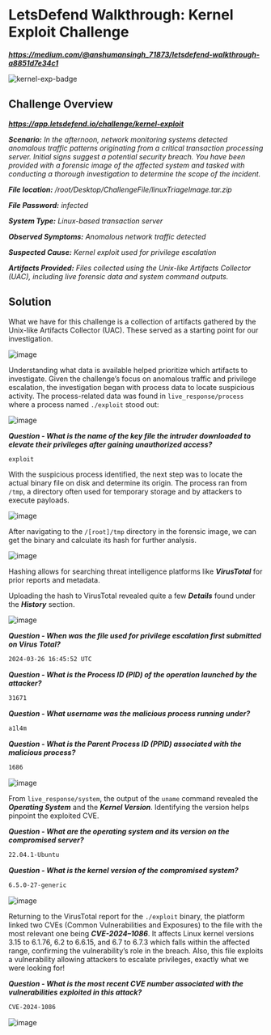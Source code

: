 # LetsDefend Walkthrough: Kernel Exploit Challenge
***https://medium.com/@anshumansingh_71873/letsdefend-walkthrough-a8851d7e34c1***

![kernel-exp-badge](https://github.com/user-attachments/assets/a6f7ad16-d9ca-4822-9ef4-252308fd9ac1)

## Challenge Overview
***https://app.letsdefend.io/challenge/kernel-exploit***

***Scenario:** In the afternoon, network monitoring systems detected anomalous traffic patterns originating from a critical transaction processing server. Initial signs suggest a potential security breach. You have been provided with a forensic image of the affected system and tasked with conducting a thorough investigation to determine the scope of the incident.*

***File location:** /root/Desktop/ChallengeFile/linuxTriageImage.tar.zip*

***File Password:** infected*

***System Type:** Linux-based transaction server*

***Observed Symptoms:** Anomalous network traffic detected*

***Suspected Cause:** Kernel exploit used for privilege escalation*

***Artifacts Provided:** Files collected using the Unix-like Artifacts Collector (UAC), including live forensic data and system command outputs.*

## Solution
What we have for this challenge is a collection of artifacts gathered by the Unix-like Artifacts Collector (UAC). These served as a starting point for our investigation.

![image](https://github.com/user-attachments/assets/4633b226-b313-4906-977b-bc57ee720589)

Understanding what data is available helped prioritize which artifacts to investigate. Given the challenge’s focus on anomalous traffic and privilege escalation, the investigation began with process data to locate suspicious activity. The process-related data was found in `live_response/process` where a process named `./exploit` stood out:

![image](https://github.com/user-attachments/assets/185c590b-6ab5-42dd-980f-a6e030f3063c)

***Question - What is the name of the key file the intruder downloaded to elevate their privileges after gaining unauthorized access?***

```bash
exploit
```
With the suspicious process identified, the next step was to locate the actual binary file on disk and determine its origin. The process ran from `/tmp`, a directory often used for temporary storage and by attackers to execute payloads.

![image](https://github.com/user-attachments/assets/4b868f80-8574-48ee-8156-bd0d33be14d4)

After navigating to the `/[root]/tmp` directory in the forensic image, we can get the binary and calculate its hash for further analysis.

![image](https://github.com/user-attachments/assets/503cb6ed-9f0d-442d-9360-677c9f504eab)

Hashing allows for searching threat intelligence platforms like ***VirusTotal*** for prior reports and metadata.

Uploading the hash to VirusTotal revealed quite a few ***Details*** found under the ***History*** section.

![image](https://github.com/user-attachments/assets/17d52c87-b9e9-49de-a17c-1b7e57f6a4ef)

***Question - When was the file used for privilege escalation first submitted on Virus Total?***

```bash
2024-03-26 16:45:52 UTC
```

***Question - What is the Process ID (PID) of the operation launched by the attacker?***

```bash
31671
```

***Question - What username was the malicious process running under?***

```bash
a1l4m
```

***Question - What is the Parent Process ID (PPID) associated with the malicious process?***

```bash
1686
```

![image](https://github.com/user-attachments/assets/7131642c-b898-4542-957f-daa7d165efa5)

From `live_response/system`, the output of the `uname` command revealed the ***Operating System*** and the ***Kernel Version***. Identifying the version helps pinpoint the exploited CVE.

***Question - What are the operating system and its version on the compromised server?***

```bash
22.04.1-Ubuntu
```

***Question - What is the kernel version of the compromised system?***

```bash
6.5.0-27-generic
```

![image](https://github.com/user-attachments/assets/900ef414-0d12-4109-ac71-06c31a06c8df)

Returning to the VirusTotal report for the `./exploit` binary, the platform linked two CVEs (Common Vulnerabilities and Exposures) to the file with the most relevant one being ***CVE-2024–1086***. It affects Linux kernel versions 3.15 to 6.1.76, 6.2 to 6.6.15, and 6.7 to 6.7.3 which falls within the affected range, confirming the vulnerability’s role in the breach. Also, this file exploits a vulnerability allowing attackers to escalate privileges, exactly what we were looking for!

***Question - What is the most recent CVE number associated with the vulnerabilities exploited in this attack?***

```bash
CVE-2024-1086
```

![image](https://github.com/user-attachments/assets/07d1bb70-e66f-4689-981b-189c83186d07)
